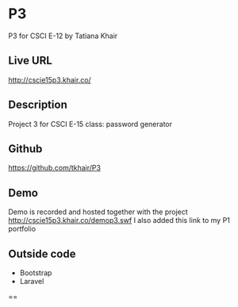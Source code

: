P3
==

P3 for CSCI E-12 by Tatiana Khair

## Live URL
<http://cscie15p3.khair.co/>

## Description
Project 3 for CSCI E-15 class: password generator

## Github
<https://github.com/tkhair/P3>

## Demo
Demo is recorded and hosted together with the project <http://cscie15p3.khair.co/demop3.swf>
I also added this link to my P1 portfolio

## Outside code
* Bootstrap
* Laravel


==
